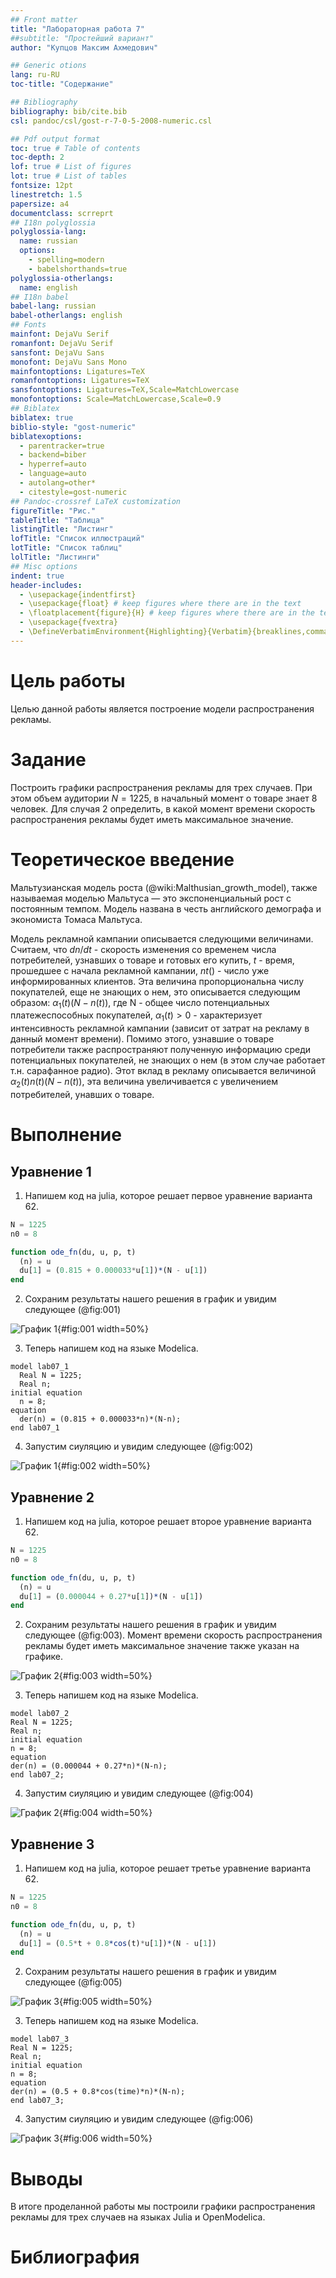 ```yaml
---
## Front matter
title: "Лабораторная работа 7"
##subtitle: "Простейший вариант"
author: "Купцов Максим Ахмедович"

## Generic otions
lang: ru-RU
toc-title: "Содержание"

## Bibliography
bibliography: bib/cite.bib
csl: pandoc/csl/gost-r-7-0-5-2008-numeric.csl

## Pdf output format
toc: true # Table of contents
toc-depth: 2
lof: true # List of figures
lot: true # List of tables
fontsize: 12pt
linestretch: 1.5
papersize: a4
documentclass: scrreprt
## I18n polyglossia
polyglossia-lang:
  name: russian
  options:
	- spelling=modern
	- babelshorthands=true
polyglossia-otherlangs:
  name: english
## I18n babel
babel-lang: russian
babel-otherlangs: english
## Fonts
mainfont: DejaVu Serif
romanfont: DejaVu Serif
sansfont: DejaVu Sans
monofont: DejaVu Sans Mono
mainfontoptions: Ligatures=TeX
romanfontoptions: Ligatures=TeX
sansfontoptions: Ligatures=TeX,Scale=MatchLowercase
monofontoptions: Scale=MatchLowercase,Scale=0.9
## Biblatex
biblatex: true
biblio-style: "gost-numeric"
biblatexoptions:
  - parentracker=true
  - backend=biber
  - hyperref=auto
  - language=auto
  - autolang=other*
  - citestyle=gost-numeric
## Pandoc-crossref LaTeX customization
figureTitle: "Рис."
tableTitle: "Таблица"
listingTitle: "Листинг"
lofTitle: "Список иллюстраций"
lotTitle: "Список таблиц"
lolTitle: "Листинги"
## Misc options
indent: true
header-includes:
  - \usepackage{indentfirst}
  - \usepackage{float} # keep figures where there are in the text
  - \floatplacement{figure}{H} # keep figures where there are in the text
  - \usepackage{fvextra}
  - \DefineVerbatimEnvironment{Highlighting}{Verbatim}{breaklines,commandchars=\\\{\}}
---
```


# Цель работы

Целью данной работы является построение модели распространения рекламы.

# Задание

Построить графики распространения рекламы для трех случаев. При этом объем
аудитории $N = 1225$, в начальный момент о товаре знает $8$ человек. Для случая
2 определить, в какой момент времени скорость распространения рекламы будет
иметь максимальное значение.

# Теоретическое введение

Мальтузианская модель роста (@wiki:Malthusian_growth_model), также называемая моделью Мальтуса — это
экспоненциальный рост с постоянным темпом. Модель названа в честь английского
демографа и экономиста Томаса Мальтуса. 

Модель рекламной кампании описывается следующими величинами. Считаем, что
$dn/dt$ - скорость изменения со временем числа потребителей, узнавших о товаре
и готовых его купить, $t$ - время, прошедшее с начала рекламной кампании,
$nt()$ - число уже информированных клиентов. Эта величина пропорциональна числу
покупателей, еще не знающих о нем, это описывается следующим образом:
$\alpha_1(t)(N-n(t))$, где N - общее число потенциальных платежеспособных
покупателей, $\alpha_1(t) > 0$ - характеризует интенсивность рекламной кампании
(зависит от затрат на рекламу в данный момент времени). Помимо этого, узнавшие
о товаре потребители также распространяют полученную информацию среди
потенциальных покупателей, не знающих о нем (в этом случае работает т.н.
сарафанное радио). Этот вклад в рекламу описывается величиной
$\alpha_2(t)n(t)(N-n(t))$, эта величина увеличивается с увеличением
потребителей, унавших о товаре. 

# Выполнение 

## Уравнение 1

1. Напишем код на julia, которое решает первое уравнение варианта 62.

```julia
N = 1225
n0 = 8

function ode_fn(du, u, p, t)
  (n) = u
  du[1] = (0.815 + 0.000033*u[1])*(N - u[1])
end
```

2. Сохраним результаты нашего решения в график и увидим следующее (@fig:001)

![График 1](image/lab07_1.png){#fig:001 width=50%}

3. Теперь напишем код на языке Modelica.

```modelica
model lab07_1
  Real N = 1225;
  Real n;
initial equation
  n = 8;
equation
  der(n) = (0.815 + 0.000033*n)*(N-n);
end lab07_1
```
4. Запустим сиуляцию и увидим следующее (@fig:002)

![График 1](image/lab07_1om.png){#fig:002 width=50%}

## Уравнение 2

1. Напишем код на julia, которое решает второе уравнение варианта 62.

```julia
N = 1225
n0 = 8

function ode_fn(du, u, p, t)
  (n) = u
  du[1] = (0.000044 + 0.27*u[1])*(N - u[1])
end
```

2. Сохраним результаты нашего решения в график и увидим следующее (@fig:003). Момент времени скорость распространения рекламы будет иметь максимальное значение также указан на графике.

![График 2](image/lab07_2.png){#fig:003 width=50%}

3. Теперь напишем код на языке Modelica.

```modelica
model lab07_2
Real N = 1225;
Real n;
initial equation
n = 8;
equation
der(n) = (0.000044 + 0.27*n)*(N-n);
end lab07_2;
```
4. Запустим сиуляцию и увидим следующее (@fig:004)

![График 2](image/lab07_2om.png){#fig:004 width=50%}

## Уравнение 3

1. Напишем код на julia, которое решает третье уравнение варианта 62.

```julia
N = 1225 
n0 = 8

function ode_fn(du, u, p, t)
  (n) = u
  du[1] = (0.5*t + 0.8*cos(t)*u[1])*(N - u[1])
end
```

2. Сохраним результаты нашего решения в график и увидим следующее (@fig:005)

![График 3](image/lab07_3.png){#fig:005 width=50%}

3. Теперь напишем код на языке Modelica.

~~~modelica
model lab07_3
Real N = 1225;
Real n;
initial equation
n = 8;
equation
der(n) = (0.5 + 0.8*cos(time)*n)*(N-n);
end lab07_3;
~~~

4. Запустим сиуляцию и увидим следующее (@fig:006)

![График 3](image/lab07_3om.png){#fig:006 width=50%}

# Выводы

В итоге проделанной работы мы построили графики распространения рекламы для трех случаев на языках Julia и OpenModelica.

# Библиография

